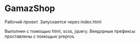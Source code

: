# GamazShop

Рабочий проект. Запускается через index.html

Выполнен с помощью html, scss, jquery. Вендорные префиксы проставлены с помощью prepros.

